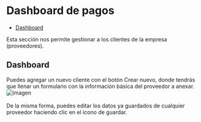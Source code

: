 # Dashboard de pagos
 - [Dashboard](#dash)

Esta sección nos permite gestionar a los clientes de la empresa (proveedores).
## <a name="dash">Dashboard</a>
Puedes agregar un nuevo cliente con el botón Crear nuevo, donde tendrás que llenar un formulario con la información básica del proveedor a anexar.
![imagen](/images/docs/payments/dashboard.png)<br><br>
De la misma forma, puedes editar los datos ya guardados de cualquier proveedor haciendo clic en el ícono de guardar.

